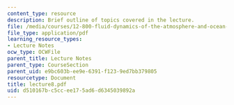 ```yaml
---
content_type: resource
description: Brief outline of topics covered in the lecture.
file: /media/courses/12-800-fluid-dynamics-of-the-atmosphere-and-ocean-fall-2004/d510167bc5ccee175ad6d6345039892a_lecture8.pdf
file_type: application/pdf
learning_resource_types:
- Lecture Notes
ocw_type: OCWFile
parent_title: Lecture Notes
parent_type: CourseSection
parent_uid: e9bc603b-ee9e-6391-f123-9ed7bb379805
resourcetype: Document
title: lecture8.pdf
uid: d510167b-c5cc-ee17-5ad6-d6345039892a
---
```

